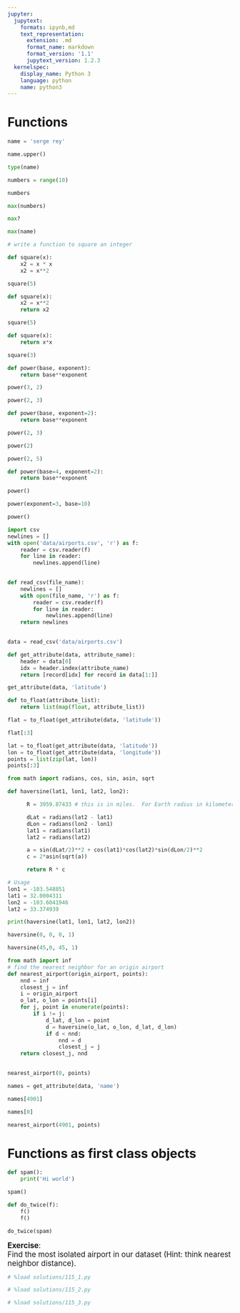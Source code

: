 ```yaml
---
jupyter:
  jupytext:
    formats: ipynb,md
    text_representation:
      extension: .md
      format_name: markdown
      format_version: '1.1'
      jupytext_version: 1.2.3
  kernelspec:
    display_name: Python 3
    language: python
    name: python3
---
```


# Functions

```python
name = 'serge rey'
```

```python
name.upper()
```

```python
type(name)
```

```python
numbers = range(10)
```

```python
numbers

```

```python
max(numbers)
```

```python
max?
```

```python
max(name)
```

```python
# write a function to square an integer

def square(x):
    x2 = x * x
    x2 = x**2
```

```python
square(5)
```

```python
def square(x):
    x2 = x**2
    return x2
```

```python
square(5)
```

```python
def square(x):
    return x*x
```

```python
square(3)
```

```python
def power(base, exponent):
    return base**exponent
```

```python
power(3, 2)
```

```python
power(2, 3)
```

```python
def power(base, exponent=2):
    return base**exponent
```

```python
power(2, 3)
```

```python
power(2)
```

```python
power(2, 5)
```

```python
def power(base=4, exponent=2):
    return base**exponent
```

```python
power()
```

```python
power(exponent=3, base=10)
```

```python
power()
```

```python
import csv
newlines = []
with open('data/airports.csv', 'r') as f:
    reader = csv.reader(f)
    for line in reader:
        newlines.append(line)
        
```

```python
def read_csv(file_name):
    newlines = []
    with open(file_name, 'r') as f:
        reader = csv.reader(f)
        for line in reader:
            newlines.append(line)
    return newlines
    
```

```python
data = read_csv('data/airports.csv')
```

```python
def get_attribute(data, attribute_name):
    header = data[0]
    idx = header.index(attribute_name)
    return [record[idx] for record in data[1:]]
```

```python
get_attribute(data, 'latitude')
```

```python
def to_float(attribute_list):
    return list(map(float, attribute_list))
```

```python
flat = to_float(get_attribute(data, 'latitude'))
```

```python
flat[:3]
```

```python
lat = to_float(get_attribute(data, 'latitude'))
lon = to_float(get_attribute(data, 'longitude'))
points = list(zip(lat, lon))
points[:3]
```

```python
from math import radians, cos, sin, asin, sqrt

def haversine(lat1, lon1, lat2, lon2):

      R = 3959.87433 # this is in miles.  For Earth radius in kilometers use 6372.8 km

      dLat = radians(lat2 - lat1)
      dLon = radians(lon2 - lon1)
      lat1 = radians(lat1)
      lat2 = radians(lat2)

      a = sin(dLat/2)**2 + cos(lat1)*cos(lat2)*sin(dLon/2)**2
      c = 2*asin(sqrt(a))

      return R * c

# Usage
lon1 = -103.548851
lat1 = 32.0004311
lon2 = -103.6041946
lat2 = 33.374939

print(haversine(lat1, lon1, lat2, lon2))
```

```python
haversine(0, 0, 0, 1)
```

```python
haversine(45,0, 45, 1)
```

```python
from math import inf
# find the nearest neighbor for an origin airport 
def nearest_airport(origin_airport, points):
    nnd = inf
    closest_j = inf
    i = origin_airport
    o_lat, o_lon = points[i]
    for j, point in enumerate(points):
        if i != j:
            d_lat, d_lon = point
            d = haversine(o_lat, o_lon, d_lat, d_lon)
            if d < nnd:
                nnd = d
                closest_j = j
    return closest_j, nnd
    
```

```python
nearest_airport(0, points)
```

```python
names = get_attribute(data, 'name')
```

```python
names[4901]
```

```python
names[0]
```

```python
nearest_airport(4901, points)
```

# Functions as first class objects

```python
def spam():
    print('Hi world')
```

```python
spam()
```

```python
def do_twice(f):
    f()
    f()
```

```python
do_twice(spam)
```

<div class="alert alert-success" style="font-size:120%">
<b>Exercise</b>: <br>
 Find the most isolated airport in our dataset (Hint: think nearest neighbor distance).
</div>

```python
# %load solutions/115_1.py
```

```python
# %load solutions/115_2.py
```

```python
# %load solutions/115_3.py
```
